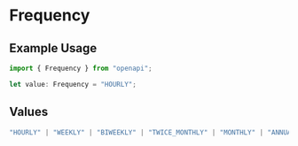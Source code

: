 # Frequency

## Example Usage

```typescript
import { Frequency } from "openapi";

let value: Frequency = "HOURLY";
```

## Values

```typescript
"HOURLY" | "WEEKLY" | "BIWEEKLY" | "TWICE_MONTHLY" | "MONTHLY" | "ANNUALLY"
```